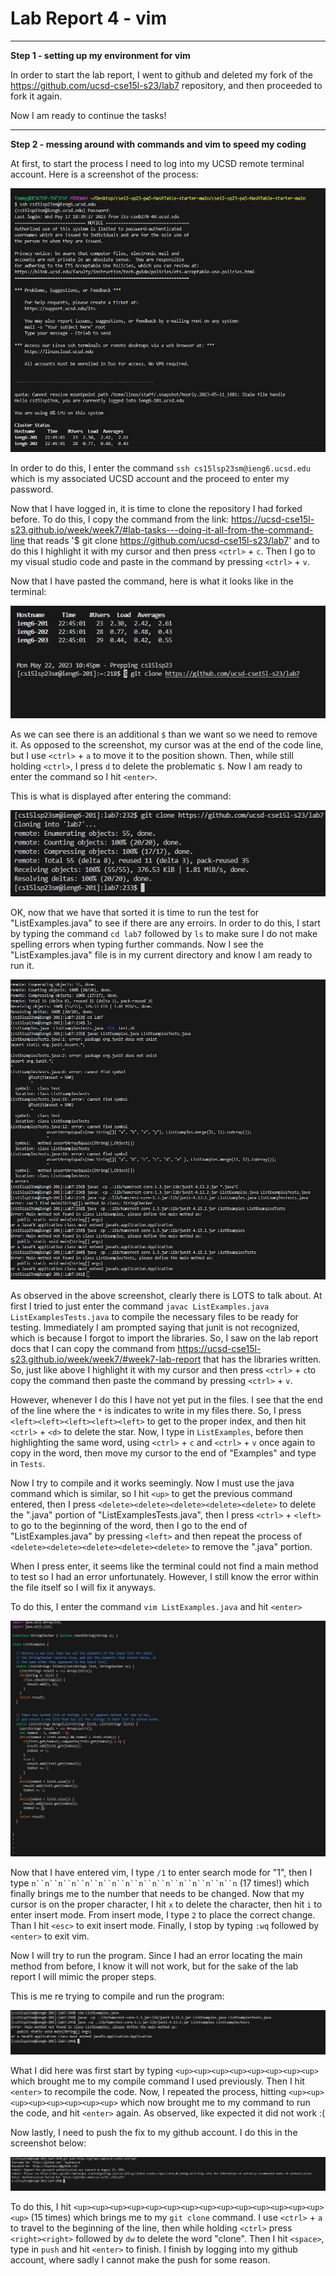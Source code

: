 # Lab Report 4 - vim
***
**Step 1 - setting up my environment for vim**

In order to start the lab report, I went to github and deleted my fork of the https://github.com/ucsd-cse15l-s23/lab7 repository, and then proceeded to fork it again.

Now I am ready to continue the tasks!

***

**Step 2 - messing around with commands and vim to speed my coding**

At first, to start the process I need to log into my UCSD remote terminal account. Here is a screenshot of the process:

![Step 4](step4lab4.JPG)

In order to do this, I enter the command `ssh cs15lsp23sm@ieng6.ucsd.edu` which is my associated UCSD account and the proceed to enter my password.

Now that I have logged in, it is time to clone the repository I had forked before. To do this, I copy the command from the link: https://ucsd-cse15l-s23.github.io/week/week7/#lab-tasks---doing-it-all-from-the-command-line that reads '$ git clone https://github.com/ucsd-cse15l-s23/lab7' and to do this I highlight it with my cursor and then press `<ctrl>` + `c`. Then I go to my visual studio code and paste in the command by pressing `<ctrl>` + `v`.

Now that I have pasted the command, here is what it looks like in the terminal:

![Step 5a](step5.1lab4.JPG)

As we can see there is an additional `$` than we want so we need to remove it. As opposed to the screenshot, my cursor was at the end of the code line, but I use `<ctrl>` + `a` to move it to the position shown. Then, while still holding `<ctrl>`, I press `d` to delete the problematic `$`. Now I am ready to enter the command so I hit `<enter>`.

This is what is displayed after entering the command:

![Step 5b](test5.3lab4.JPG)

OK, now that we have that sorted it is time to run the test for "ListExamples.java" to see if there are any erroirs. In order to do this, I start by typing the command `cd lab7` followed by `ls` to make sure I do not make spelling errors when typing further commands. Now I see the "ListExamples.java" file is in my current directory and know I am ready to run it.

![Step 6](step6lab4.JPG)

As observed in the above screenshot, clearly there is LOTS to talk about. At first I tried to just enter the command `javac ListExamples.java ListExamplesTests.java` to compile the necessary files to be ready for testing. Immediately I am prompted saying that junit is not recognized, which is because I forgot to import the libraries. So, I saw on the lab report docs that I can copy the command from https://ucsd-cse15l-s23.github.io/week/week7/#week7-lab-report that has the libraries written. So, just like above I highlight it with my cursor and then press `<ctrl>` + `c`to copy the command then paste the command by pressing `<ctrl>` + `v`.

However, whenever I do this I have not yet put in the files. I see that the end of the line where the `*` is indicates to write in my files there. So, I press `<left><left><left><left><left>` to get to the proper index, and then hit `<ctrl>` + `<d>` to delete the star. Now, I type in `ListExamples`, before then highlighting the same word, using `<ctrl>` + `c` and `<ctrl>` + `v` once again to copy in the word, then move my cursor to the end of "Examples" and type in `Tests`.

Now I try to compile and it works seemingly. Now I must use the java command which is similar, so I hit `<up>` to get the previous command entered, then I press `<delete><delete><delete><delete><delete>` to delete the ".java" portion of "ListExamplesTests.java", then I press `<ctrl>` + `<left>` to go to the beginning of the word, then I go to the end of "ListExamples.java" by pressing `<left>` and then repeat the process of `<delete><delete><delete><delete><delete>` to remove the ".java" portion.

When I press enter, it seems like the terminal could not find a main method to test so I had an error unfortunately. However, I still know the error within the file itself so I will fix it anyways.

To do this, I enter the command `vim ListExamples.java` and hit `<enter>`

![Step 7](step7lab4.JPG)

Now that I have entered vim, I type `/1` to enter search mode for "1", then I type `n``n``n``n``n``n``n``n``n``n``n``n``n``n``n``n` (17 times!) which finally brings me to the number that needs to be changed. Now that my cursor is on the proper character, I hit `x` to delete the character, then hit `i` to enter insert mode. From insert mode, I type `2` to place the correct change. Than I hit `<esc>` to exit insert mode. Finally, I stop by typing `:wq` followed by `<enter>` to exit vim.

Now I will try to run the program. Since I had an error locating the main method from before, I know it will not work, but for the sake of the lab report I will mimic the proper steps. 

This is me re trying to compile and run the program:

![Step 8](step8lab4.JPG)

What I did here was first start by typing `<up><up><up><up><up><up><up><up>` which brought me to my compile command I used previously. Then I hit `<enter>` to recompile the code. Now, I repeated the process, hitting 
`<up><up><up><up><up><up><up><up>` which now brought me to my command to run the code, and hit `<enter>` again. As observed, like expected it did not work :(

Now lastly, I need to push the fix to my github account. I do this in the screenshot below:

![Step 9](step9lab4.JPG) 

To do this, I hit `<up><up><up><up><up><up><up><up><up><up><up><up><up><up><up>` (15 times) which brings me to my `git clone` command. I use `<ctrl>` + `a` to travel to the beginning of the line, then while holding `<ctrl>` press `<right><right>` followed by `dw` to delete the word "clone". Then I hit `<space>`, type in `push` and hit `<enter>` to finish. I finish by logging into my github account, where sadly I cannot make the push for some reason.

